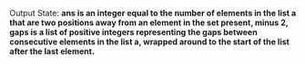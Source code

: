 Output State: **ans is an integer equal to the number of elements in the list a that are two positions away from an element in the set present, minus 2, gaps is a list of positive integers representing the gaps between consecutive elements in the list a, wrapped around to the start of the list after the last element.**